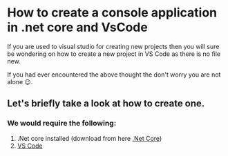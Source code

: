 # How to create a console application in .net core and  VsCode 


If you are used to visual studio for creating new projects then you will sure be wondering on how to create a new project in VS Code as there is no file new.

If you had ever encountered the above thought the don't worry you are not alone :wink:.

## Let's briefly take a look at how to create one.

### We would require the following:
1. .Net core installed (download from here [.Net Core](http://www.microsoft.com/net/download/core))
2. <a href ="http://www.google.com" target = _blank> VS Code</a> 



